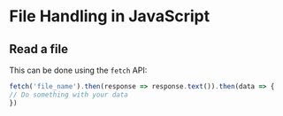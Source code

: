 # File Handling in JavaScript

## Read a file

This can be done using the `fetch` API:

```js
fetch('file_name').then(response => response.text()).then(data => {
// Do something with your data
})
```